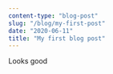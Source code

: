 ```yaml
---
content-type: "blog-post"
slug: "/blog/my-first-post"
date: "2020-06-11"
title: "My first blog post"
---
```


Looks good
